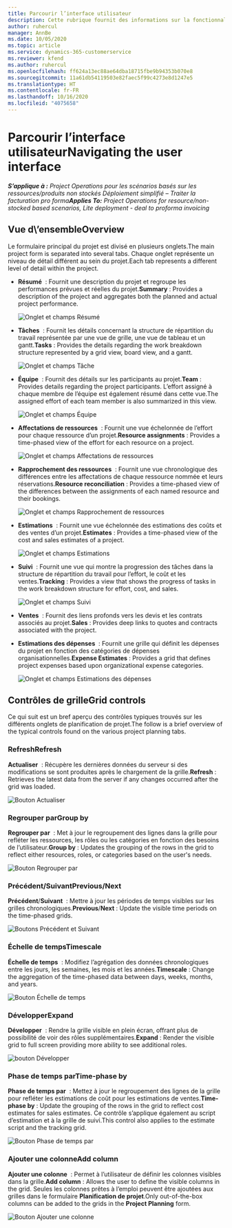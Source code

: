 ```yaml
---
title: Parcourir l’interface utilisateur
description: Cette rubrique fournit des informations sur la fonctionnalité Gestion de projets dans Dynamics 365 Project Operations.
author: ruhercul
manager: AnnBe
ms.date: 10/05/2020
ms.topic: article
ms.service: dynamics-365-customerservice
ms.reviewer: kfend
ms.author: ruhercul
ms.openlocfilehash: ff624a13ec88ae64dba18715fbe9b94353b070e8
ms.sourcegitcommit: 11a61db54119503e82faec5f99c4273e8d1247e5
ms.translationtype: HT
ms.contentlocale: fr-FR
ms.lasthandoff: 10/16/2020
ms.locfileid: "4075658"
---
```

# <a name="navigating-the-user-interface"></a><span data-ttu-id="af4b6-103">Parcourir l’interface utilisateur</span><span class="sxs-lookup"><span data-stu-id="af4b6-103">Navigating the user interface</span></span>

<span data-ttu-id="af4b6-104">_**S’applique à :** Project Operations pour les scénarios basés sur les ressources/produits non stockés Déploiement simplifié – Traiter la facturation pro forma_</span><span class="sxs-lookup"><span data-stu-id="af4b6-104">_**Applies To:** Project Operations for resource/non-stocked based scenarios, Lite deployment - deal to proforma invoicing_</span></span>

## <a name="overview"></a><span data-ttu-id="af4b6-105">Vue d\’ensemble</span><span class="sxs-lookup"><span data-stu-id="af4b6-105">Overview</span></span>

<span data-ttu-id="af4b6-106">Le formulaire principal du projet est divisé en plusieurs onglets.</span><span class="sxs-lookup"><span data-stu-id="af4b6-106">The main project form is separated into several tabs.</span></span> <span data-ttu-id="af4b6-107">Chaque onglet représente un niveau de détail différent au sein du projet.</span><span class="sxs-lookup"><span data-stu-id="af4b6-107">Each tab represents a different level of detail within the project.</span></span>

- <span data-ttu-id="af4b6-108">**Résumé**  : Fournit une description du projet et regroupe les performances prévues et réelles du projet.</span><span class="sxs-lookup"><span data-stu-id="af4b6-108">**Summary** : Provides a description of the project and aggregates both the planned and actual project performance.</span></span>

    ![Onglet et champs Résumé](media/navigation7.png)

- <span data-ttu-id="af4b6-110">**Tâches**  : Fournit les détails concernant la structure de répartition du travail représentée par une vue de grille, une vue de tableau et un gantt.</span><span class="sxs-lookup"><span data-stu-id="af4b6-110">**Tasks** : Provides the details regarding the work breakdown structure represented by a grid view, board view, and a gantt.</span></span>

    ![Onglet et champs Tâche](media/navigation8.png)

- <span data-ttu-id="af4b6-112">**Équipe**  : Fournit des détails sur les participants au projet.</span><span class="sxs-lookup"><span data-stu-id="af4b6-112">**Team** : Provides details regarding the project participants.</span></span> <span data-ttu-id="af4b6-113">L’effort assigné à chaque membre de l’équipe est également résumé dans cette vue.</span><span class="sxs-lookup"><span data-stu-id="af4b6-113">The assigned effort of each team member is also summarized in this view.</span></span>

    ![Onglet et champs Équipe](media/navigation9.png)

- <span data-ttu-id="af4b6-115">**Affectations de ressources**  : Fournit une vue échelonnée de l’effort pour chaque ressource d’un projet.</span><span class="sxs-lookup"><span data-stu-id="af4b6-115">**Resource assignments** : Provides a time-phased view of the effort for each resource on a project.</span></span>

    ![Onglet et champs Affectations de ressources](media/navigation10.png)

- <span data-ttu-id="af4b6-117">**Rapprochement des ressources**  : Fournit une vue chronologique des différences entre les affectations de chaque ressource nommée et leurs réservations.</span><span class="sxs-lookup"><span data-stu-id="af4b6-117">**Resource reconciliation** : Provides a time-phased view of the differences between the assignments of each named resource and their bookings.</span></span>

    ![Onglet et champs Rapprochement de ressources](media/navigation11.png)

- <span data-ttu-id="af4b6-119">**Estimations**  : Fournit une vue échelonnée des estimations des coûts et des ventes d’un projet.</span><span class="sxs-lookup"><span data-stu-id="af4b6-119">**Estimates** : Provides a time-phased view of the cost and sales estimates of a project.</span></span>

    ![Onglet et champs Estimations](media/navigation12.png)

- <span data-ttu-id="af4b6-121">**Suivi**  : Fournit une vue qui montre la progression des tâches dans la structure de répartition du travail pour l’effort, le coût et les ventes.</span><span class="sxs-lookup"><span data-stu-id="af4b6-121">**Tracking** : Provides a view that shows the progress of tasks in the work breakdown structure for effort, cost, and sales.</span></span>

    ![Onglet et champs Suivi](media/navigation13.png)

- <span data-ttu-id="af4b6-123">**Ventes**  : Fournit des liens profonds vers les devis et les contrats associés au projet.</span><span class="sxs-lookup"><span data-stu-id="af4b6-123">**Sales** : Provides deep links to quotes and contracts associated with the project.</span></span>

- <span data-ttu-id="af4b6-124">**Estimations des dépenses**  : Fournit une grille qui définit les dépenses du projet en fonction des catégories de dépenses organisationnelles.</span><span class="sxs-lookup"><span data-stu-id="af4b6-124">**Expense Estimates** : Provides a grid that defines project expenses based upon organizational expense categories.</span></span>

    ![Onglet et champs Estimations des dépenses](media/navigation14.png)

## <a name="grid-controls"></a><span data-ttu-id="af4b6-126">Contrôles de grille</span><span class="sxs-lookup"><span data-stu-id="af4b6-126">Grid controls</span></span>

<span data-ttu-id="af4b6-127">Ce qui suit est un bref aperçu des contrôles typiques trouvés sur les différents onglets de planification de projet.</span><span class="sxs-lookup"><span data-stu-id="af4b6-127">The follow is a brief overview of the typical controls found on the various project planning tabs.</span></span>

### <a name="refresh"></a><span data-ttu-id="af4b6-128">Refresh</span><span class="sxs-lookup"><span data-stu-id="af4b6-128">Refresh</span></span>

<span data-ttu-id="af4b6-129">**Actualiser**  : Récupère les dernières données du serveur si des modifications se sont produites après le chargement de la grille.</span><span class="sxs-lookup"><span data-stu-id="af4b6-129">**Refresh** : Retrieves the latest data from the server if any changes occurred after the grid was loaded.</span></span>

![Bouton Actualiser](media/navigation7.png)

### <a name="group-by"></a><span data-ttu-id="af4b6-131">Regrouper par</span><span class="sxs-lookup"><span data-stu-id="af4b6-131">Group by</span></span>

<span data-ttu-id="af4b6-132">**Regrouper par**  : Met à jour le regroupement des lignes dans la grille pour refléter les ressources, les rôles ou les catégories en fonction des besoins de l’utilisateur.</span><span class="sxs-lookup"><span data-stu-id="af4b6-132">**Group by** : Updates the grouping of the rows in the grid to reflect either resources, roles, or categories based on the user's needs.</span></span>

![Bouton Regrouper par](media/navigation6.png)

### <a name="previousnext"></a><span data-ttu-id="af4b6-134">Précédent/Suivant</span><span class="sxs-lookup"><span data-stu-id="af4b6-134">Previous/Next</span></span>

<span data-ttu-id="af4b6-135">**Précédent**/**Suivant**  : Mettre à jour les périodes de temps visibles sur les grilles chronologiques.</span><span class="sxs-lookup"><span data-stu-id="af4b6-135">**Previous**/**Next** : Update the visible time periods on the time-phased grids.</span></span>

![Boutons Précédent et Suivant](media/navigation2.png)

### <a name="timescale"></a><span data-ttu-id="af4b6-137">Échelle de temps</span><span class="sxs-lookup"><span data-stu-id="af4b6-137">Timescale</span></span>

<span data-ttu-id="af4b6-138">**Échelle de temps**  : Modifiez l’agrégation des données chronologiques entre les jours, les semaines, les mois et les années.</span><span class="sxs-lookup"><span data-stu-id="af4b6-138">**Timescale** : Change the aggregation of the time-phased data between days, weeks, months, and years.</span></span>

![Bouton Échelle de temps](media/navigation3.png)

### <a name="expand"></a><span data-ttu-id="af4b6-140">Développer</span><span class="sxs-lookup"><span data-stu-id="af4b6-140">Expand</span></span>

<span data-ttu-id="af4b6-141">**Développer**  : Rendre la grille visible en plein écran, offrant plus de possibilité de voir des rôles supplémentaires.</span><span class="sxs-lookup"><span data-stu-id="af4b6-141">**Expand** : Render the visible grid to full screen providing more ability to see additional roles.</span></span>

![bouton Développer](media/navigation4.png)

### <a name="time-phase-by"></a><span data-ttu-id="af4b6-143">Phase de temps par</span><span class="sxs-lookup"><span data-stu-id="af4b6-143">Time-phase by</span></span>

<span data-ttu-id="af4b6-144">**Phase de temps par**  : Mettez à jour le regroupement des lignes de la grille pour refléter les estimations de coût pour les estimations de ventes.</span><span class="sxs-lookup"><span data-stu-id="af4b6-144">**Time-phase by** : Update the grouping of the rows in the grid to reflect cost estimates for sales estimates.</span></span> <span data-ttu-id="af4b6-145">Ce contrôle s’applique également au script d’estimation et à la grille de suivi.</span><span class="sxs-lookup"><span data-stu-id="af4b6-145">This control also applies to the estimate script and the tracking grid.</span></span>

![Bouton Phase de temps par](media/navigation0.png)

### <a name="add-column"></a><span data-ttu-id="af4b6-147">Ajouter une colonne</span><span class="sxs-lookup"><span data-stu-id="af4b6-147">Add column</span></span>

<span data-ttu-id="af4b6-148">**Ajouter une colonne**  : Permet à l’utilisateur de définir les colonnes visibles dans la grille.</span><span class="sxs-lookup"><span data-stu-id="af4b6-148">**Add column** : Allows the user to define the visible columns in the grid.</span></span> <span data-ttu-id="af4b6-149">Seules les colonnes prêtes à l’emploi peuvent être ajoutées aux grilles dans le formulaire **Planification de projet**.</span><span class="sxs-lookup"><span data-stu-id="af4b6-149">Only out-of-the-box columns can be added to the grids in the **Project Planning** form.</span></span>

![Bouton Ajouter une colonne](media/navigation5.png)
